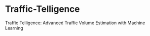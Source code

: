 # Traffic-Telligence
Traffic Telligence: Advanced Traffic Volume Estimation with Machine Learning   
